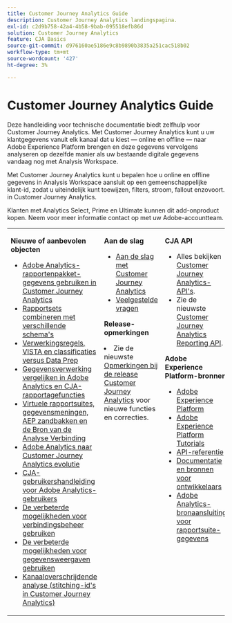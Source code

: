 ```yaml
---
title: Customer Journey Analytics Guide
description: Customer Journey Analytics landingspagina.
exl-id: c2d9b758-42a4-4b58-9bab-095518efb86d
solution: Customer Journey Analytics
feature: CJA Basics
source-git-commit: d976160ae5186e9c8b9890b3835a251cac518b02
workflow-type: tm+mt
source-wordcount: '427'
ht-degree: 3%

---
```


# Customer Journey Analytics Guide

Deze handleiding voor technische documentatie biedt zelfhulp voor Customer Journey Analytics. Met Customer Journey Analytics kunt u uw klantgegevens vanuit elk kanaal dat u kiest — online en offline — naar Adobe Experience Platform brengen en deze gegevens vervolgens analyseren op dezelfde manier als uw bestaande digitale gegevens vandaag nog met Analysis Workspace.

Met Customer Journey Analytics kunt u bepalen hoe u online en offline gegevens in Analysis Workspace aansluit op een gemeenschappelijke klant-id, zodat u uiteindelijk kunt toewijzen, filters, stroom, fallout enzovoort. in Customer Journey Analytics.

Klanten met Analytics Select, Prime en Ultimate kunnen dit add-onproduct kopen. Neem voor meer informatie contact op met uw Adobe-accountteam.

<table frame="none"> 
 <tbody> 
  <tr> 
   <td colname="col1" colsep="0" rowsep="0" valign="top"> <p class="head"> <b>Nieuwe of aanbevolen objecten</b> </p> <p> 
     <ul>
      <li><a href="https://experienceleague.adobe.com/docs/analytics-platform/using/cja-overview/aa-data-in-cja.html?lang=en?lang=en">Adobe Analytics-rapportenpakket-gegevens gebruiken in Customer Journey Analytics </a> </li>
      <li><a href="https://experienceleague.adobe.com/docs/analytics-platform/using/cja-usecases/combine-report-suites.html?lang=en"> Rapportsets combineren met verschillende schema's </a> </li>
      <li><a href="https://experienceleague.adobe.com/docs/analytics-platform/using/cja-overview/compare-aa-cja/pr-vista-dataprep.html?lang=en"> Verwerkingsregels, VISTA en classificaties versus Data Prep </a> </li>
      <li><a href="https://experienceleague.adobe.com/docs/analytics-platform/using/cja-overview/compare-aa-cja/data-processing-comparisons.html?lang=en"> Gegevensverwerking vergelijken in Adobe Analytics en CJA-rapportagefuncties </a> </li>
      <li><a href="https://experienceleague.adobe.com/docs/analytics-platform/using/cja-overview/compare-aa-cja/vrs-dataview-sandbox-adc.html?lang=en"> Virtuele rapportsuites, gegevensmeningen, AEP zandbakken en de Bron van de Analyse Verbinding </a> </li>
      <li><a href="https://experienceleague.adobe.com/docs/analytics-platform/using/cja-overview/aa-to-cja.html"> Adobe Analytics naar Customer Journey Analytics evolutie </a> </li>
      <li><a href="https://experienceleague.adobe.com/docs/analytics-platform/using/cja-overview/aa-to-cja-user.html"> CJA-gebruikershandleiding voor Adobe Analytics-gebruikers </a> </li>
     <li><a href="https://experienceleague.adobe.com/docs/analytics-platform/using/cja-connections/manage-connections.html#connection-detail"> De verbeterde mogelijkheden voor verbindingsbeheer gebruiken </a> </li>
      <li><a href="https://experienceleague.adobe.com/docs/analytics-platform/using/cja-dataviews/data-views.html#cja-dataviews"> De verbeterde mogelijkheden voor gegevensweergaven gebruiken </a> </li>
      <li><a href="https://experienceleague.adobe.com/docs/analytics-platform/using/cja-connections/cca/overview.html#cja-connections"> Kanaaloverschrijdende analyse (stitching-id's in Customer Journey Analytics) </a> </li>
   <td colname="col2" valign="top"><p class="head"> <b>Aan de slag</b> </p> 
      <ul> 
      <li><a href="https://experienceleague.adobe.com/docs/analytics-platform/using/cja-overview/cja-getting-started.html"> Aan de slag met Customer Journey Analytics </a> </li> 
      <li><a href="https://experienceleague.adobe.com/docs/analytics-platform/using/cja-overview/cja-faq.html"> Veelgestelde vragen</a> </li> 
   </ul> <p class="head"><b>Release-opmerkingen</b> </p> 
     <li>Zie de nieuwste <a href="https://experienceleague.adobe.com/docs/analytics-platform/using/releases/latest.html" format="https" scope="external"> Opmerkingen bij de release Customer Journey Analytics</a> voor nieuwe functies en correcties. </li>
    <td colname="col3" valign="top"> <p class="head"><b>CJA API</b> </p> 
    <ul> 
     <li>Alles bekijken <a href="https://developer.adobe.com/cja-apis/docs/" format="https" scope="external"> Customer Journey Analytics-API's</a>. </li>
      <li>Zie de nieuwste <a href="https://developer.adobe.com/cja-apis/docs/api/#tag/Reporting-API" format="https" scope="external"> Customer Journey Analytics Reporting API</a>. </li>
    </ul> <p class="head"> <b>Adobe Experience Platform-bronnen</b> </p> 
    <ul> 
     <li><a href="https://www.adobe.com/experience-platform.html" format="http" scope="external"> Adobe Experience Platform</a> </li> 
     <li> <a href="https://experienceleague.adobe.com/docs/platform-learn/tutorials/overview.html" format="https" scope="external"> Adobe Experience Platform Tutorials</a> </li> 
     <li><a href="https://www.adobe.io/apis/experienceplatform/home/api-reference.html" format="https" scope="external"> API-referentie</a> </li> 
     <li><a href="https://www.adobe.com/nl/experience-platform/documentation-and-developer-resources.html" format="https" scope="external"> Documentatie en bronnen voor ontwikkelaars</a> </li>
     <li><a href="https://experienceleague.adobe.com/docs/experience-platform/sources/connectors/adobe-applications/analytics.html" format="https" scope="external"> Adobe Analytics-bronaansluiting voor rapportsuite-gegevens</a> </li>
    </ul> </td> 
  </tr> 
 </tbody> 
</table>
